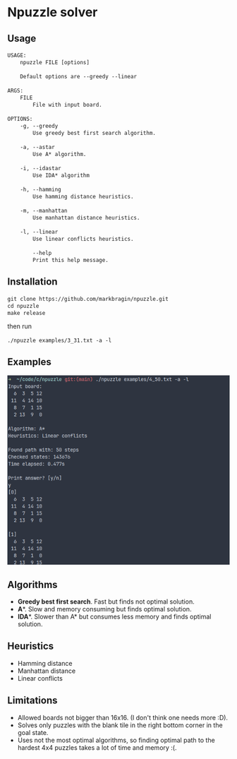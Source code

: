 # Npuzzle solver

## Usage

```
USAGE:
    npuzzle FILE [options]

    Default options are --greedy --linear

ARGS:
    FILE
        File with input board.

OPTIONS:
    -g, --greedy
        Use greedy best first search algorithm.

    -a, --astar
        Use A* algorithm.

    -i, --idastar
        Use IDA* algorithm

    -h, --hamming
        Use hamming distance heuristics.

    -m, --manhattan
        Use manhattan distance heuristics.

    -l, --linear
        Use linear conflicts heuristics.

        --help
        Print this help message.
```

## Installation

```
git clone https://github.com/markbragin/npuzzle.git
cd npuzzle
make release
```

then run

`./npuzzle examples/3_31.txt -a -l`

## Examples

![npuzzle](./examples/example.png "npuzzle")

## Algorithms

- **Greedy best first search**. Fast but finds not optimal solution.
- **A***. Slow and memory consuming but finds optimal solution.
- **IDA***. Slower than A* but consumes less memory and finds optimal solution.

## Heuristics

- Hamming distance
- Manhattan distance
- Linear conflicts

## Limitations

- Allowed boards not bigger than 16x16. (I don't think one needs more :D).
- Solves only puzzles with the blank tile in the right bottom corner in the
goal state.
- Uses not the most optimal algorithms, so finding optimal path to the hardest
4x4 puzzles takes a lot of time and memory :(.
